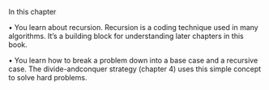In this chapter


• You learn about recursion. Recursion is a coding technique used in many algorithms. It’s a building block for understanding later chapters in this book.


• You learn how to break a problem down into a base case and a recursive case. The divide-andconquer strategy (chapter 4) uses this simple concept to solve hard problems.
